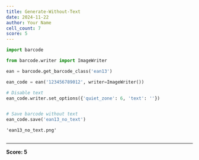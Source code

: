 ```yaml
---
title: Generate-Without-Text
date: 2024-11-22
author: Your Name
cell_count: 7
score: 5
---
```


```python
import barcode


```


```python
from barcode.writer import ImageWriter


```


```python
ean = barcode.get_barcode_class('ean13')

```


```python
ean_code = ean('123456789012', writer=ImageWriter())


```


```python
# Disable text
ean_code.writer.set_options({'quiet_zone': 6, 'text': ''})

```


```python

# Save barcode without text
ean_code.save('ean13_no_text')
```




    'ean13_no_text.png'




```python

```


---
**Score: 5**
